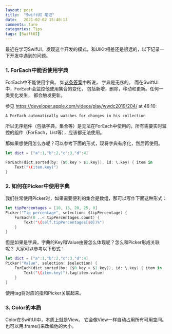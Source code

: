 ```yaml
---
layout: post  
title:  "SwiftUI 笔记"  
date:   2021-02-02 15:40:13
comments: ture
categories: Tips  
tags: [SwiftUI]  
---
```


最近在学习SwifUI，发现这个开发的模式，和UIKit相差还是很远的，以下记录一下开发中遇到的问题。


### 1. ForEach中能否使用字典
ForEach中不能使用字典。 如[这条答案](https://stackoverflow.com/a/56675704/2575321)中所说， 字典是无序的。 而在SwiftUI 中，ForEach会监控他使用集合的变化， 包括新增，删除，移动和更新。任何一类变化发生， 都会触发更新。

参见 https://developer.apple.com/videos/play/wwdc2019/204/ at 46:10:

```
A ForEach automatically watches for changes in his collection
```



所以无序组件（包括字典，集合等）是无法在ForEach中使用的，所有需要实时监控的组件（ForEach，List等），应该都无法使用。

那如果想使用怎么办呢？可以参考下面的形式，现将字典有序化，然后再使用。

```swift
let dict = ["a":1,"b":2,"c":3,"d":4]

ForEach(dict.sorted(by: {$0.key > $1.key}), id: \.key) { item in
	Text("\(item.key)")
}
```

### 2. 如何在Picker中使用字典

我们往常使用Picker时，如果需要便利的集合是数组，那可以写作下面这种形式：

```swift
let tipPercentages = [10, 15, 20, 25, 0]
Picker("Tip percentage", selection: $tipPercentage) {
	ForEach(0 ..< tipPercentages.count) {
		Text("\(self.tipPercentages[$0])%")
	}
}
```

但是如果是字典，字典的Key和Value由要怎么体现呢？怎么和Picker形成关联呢？ 大家可以参考以下形式：

```swift
let dict = ["a":1,"b":2,"c":3,"d":4]
Picker("Value", selection: $selection) {
	ForEach(dict.sorted(by: {$0.key > $1.key}), id: \.key) { item in
		Text("\(item.key)").tag(item.value)
	}
}
```

使用tag将对应的指和Picker关联起来。

### 3. Color的本质

Color在SwiftUI中，本质上就是View。 它会像View一样自动占用所有可用空间。也可以用.frame()来改编他的大小。
